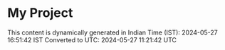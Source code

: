 # My Project

This content is dynamically generated in Indian Time (IST): 2024-05-27 16:51:42 IST
Converted to UTC: 2024-05-27 11:21:42 UTC
